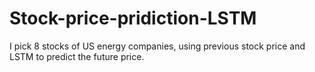# Stock-price-pridiction-LSTM
I pick 8 stocks of US energy companies, using previous stock price and LSTM to predict the future price.
